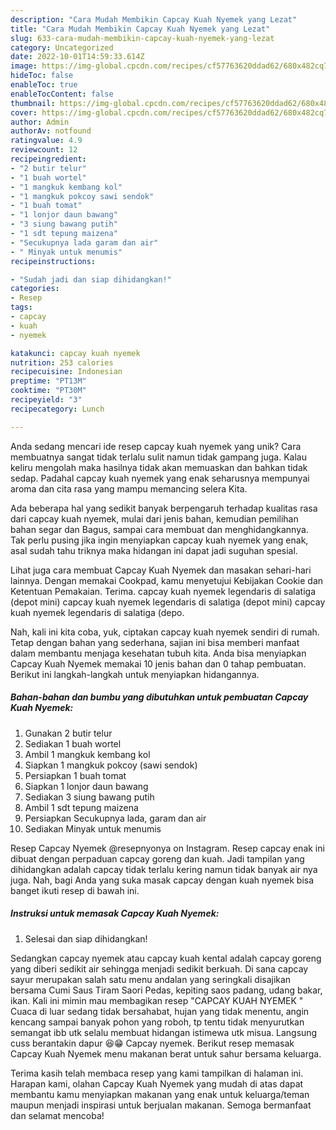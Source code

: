 ```yaml
---
description: "Cara Mudah Membikin Capcay Kuah Nyemek yang Lezat"
title: "Cara Mudah Membikin Capcay Kuah Nyemek yang Lezat"
slug: 633-cara-mudah-membikin-capcay-kuah-nyemek-yang-lezat
category: Uncategorized
date: 2022-10-01T14:59:33.614Z
image: https://img-global.cpcdn.com/recipes/cf57763620ddad62/680x482cq70/capcay-kuah-nyemek-foto-resep-utama.jpg
hideToc: false
enableToc: true
enableTocContent: false
thumbnail: https://img-global.cpcdn.com/recipes/cf57763620ddad62/680x482cq70/capcay-kuah-nyemek-foto-resep-utama.jpg
cover: https://img-global.cpcdn.com/recipes/cf57763620ddad62/680x482cq70/capcay-kuah-nyemek-foto-resep-utama.jpg
author: Admin
authorAv: notfound
ratingvalue: 4.9
reviewcount: 12
recipeingredient:
- "2 butir telur"
- "1 buah wortel"
- "1 mangkuk kembang kol"
- "1 mangkuk pokcoy sawi sendok"
- "1 buah tomat"
- "1 lonjor daun bawang"
- "3 siung bawang putih"
- "1 sdt tepung maizena"
- "Secukupnya lada garam dan air"
- " Minyak untuk menumis"
recipeinstructions:

- "Sudah jadi dan siap dihidangkan!"
categories:
- Resep
tags:
- capcay
- kuah
- nyemek

katakunci: capcay kuah nyemek 
nutrition: 253 calories
recipecuisine: Indonesian
preptime: "PT13M"
cooktime: "PT30M"
recipeyield: "3"
recipecategory: Lunch

---
```





Anda sedang mencari ide resep capcay kuah nyemek yang unik? Cara membuatnya sangat tidak terlalu sulit namun tidak gampang juga. Kalau keliru mengolah maka hasilnya tidak akan memuaskan dan bahkan tidak sedap. Padahal capcay kuah nyemek yang enak seharusnya mempunyai aroma dan cita rasa yang mampu memancing selera Kita.





Ada beberapa hal yang sedikit banyak berpengaruh terhadap kualitas rasa dari capcay kuah nyemek, mulai dari jenis bahan, kemudian pemilihan bahan segar dan Bagus, sampai cara membuat dan menghidangkannya. Tak perlu pusing jika ingin menyiapkan capcay kuah nyemek yang enak,      asal sudah tahu triknya maka hidangan ini dapat jadi suguhan spesial.














Lihat juga cara membuat Capcay Kuah Nyemek dan masakan sehari-hari lainnya. Dengan memakai Cookpad, kamu menyetujui Kebijakan Cookie dan Ketentuan Pemakaian. Terima. capcay kuah nyemek legendaris di salatiga (depot mini) capcay kuah nyemek legendaris di salatiga (depot mini) capcay kuah nyemek legendaris di salatiga (depo.






Nah, kali ini kita coba, yuk, ciptakan capcay kuah nyemek sendiri di rumah. Tetap dengan bahan yang sederhana, sajian ini bisa memberi manfaat dalam membantu menjaga kesehatan tubuh kita. Anda bisa menyiapkan Capcay Kuah Nyemek memakai 10 jenis bahan dan 0 tahap pembuatan. Berikut ini langkah-langkah untuk menyiapkan hidangannya.

<!--inarticleads1-->

##### Bahan-bahan dan bumbu yang dibutuhkan untuk pembuatan Capcay Kuah Nyemek:

1. Gunakan 2 butir telur
1. Sediakan 1 buah wortel
1. Ambil 1 mangkuk kembang kol
1. Siapkan 1 mangkuk pokcoy (sawi sendok)
1. Persiapkan 1 buah tomat
1. Siapkan 1 lonjor daun bawang
1. Sediakan 3 siung bawang putih
1. Ambil 1 sdt tepung maizena
1. Persiapkan Secukupnya lada, garam dan air
1. Sediakan  Minyak untuk menumis


Resep Capcay Nyemek @resepnyonya on Instagram. Resep capcay enak ini dibuat dengan perpaduan capcay goreng dan kuah. Jadi tampilan yang dihidangkan adalah capcay tidak terlalu kering namun tidak banyak air nya juga. Nah, bagi Anda yang suka masak capcay dengan kuah nyemek bisa banget ikuti resep di bawah ini. 

<!--inarticleads2-->

##### Instruksi untuk memasak Capcay Kuah Nyemek:


1. Selesai dan siap dihidangkan!

Sedangkan capcay nyemek atau capcay kuah kental adalah capcay goreng yang diberi sedikit air sehingga menjadi sedikit berkuah. Di sana capcay sayur merupakan salah satu menu andalan yang seringkali disajikan bersama Cumi Saus Tiram Saori Pedas, kepiting saos padang, udang bakar, ikan. Kali ini mimin mau membagikan resep &#34;CAPCAY KUAH NYEMEK &#34; Cuaca di luar sedang tidak bersahabat, hujan yang tidak menentu, angin kencang sampai banyak pohon yang roboh, tp tentu tidak menyurutkan semangat ibb utk selalu membuat hidangan istimewa utk misua. Langsung cuss berantakin dapur 😆😁 Capcay nyemek. Berikut resep memasak Capcay Kuah Nyemek menu makanan berat untuk sahur bersama keluarga. 

Terima kasih telah membaca resep yang kami tampilkan di halaman ini. Harapan kami, olahan Capcay Kuah Nyemek yang mudah di atas dapat membantu kamu menyiapkan makanan yang enak untuk keluarga/teman maupun menjadi inspirasi untuk berjualan makanan. Semoga bermanfaat dan selamat mencoba!
